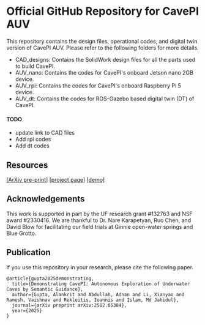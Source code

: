 # Official GitHub Repository for CavePI AUV

This repository contains the design files, operational codes, and digital twin version of CavePI AUV. Please refer to the following folders for more details.

- CAD_designs: Contains the SolidWork design files for all the parts used to build CavePI.
- AUV_nano: Contains the codes for CavePI's onboard Jetson nano 2GB device.
- AUV_rpi: Contains the codes for CavePI's onboard Raspberry Pi 5 device.
- AUV_dt: Contains the codes for ROS-Gazebo based digital twin (DT) of CavePI.

#### TODO
- update link to CAD files
- Add rpi codes
- Add dt codes

## Resources

[[ArXiv pre-print]](https://arxiv.org/pdf/2502.05384) [[project page]](https://robopi.ece.ufl.edu/cavepi.html)  [[demo]](https://youtu.be/p41RzSAfM7g)

## Acknowledgements

This work is supported in part by the UF research grant #132763 and NSF award #2330416. 
We are thankful to Dr. Nare Karapetyan, Ruo Chen, and David Blow for facilitating our field trials at Ginnie open-water springs and Blue Grotto.

## Publication
If you use this repository in your research, please cite the following paper.
```
@article{gupta2025demonstrating,
  title={Demonstrating CavePI: Autonomous Exploration of Underwater Caves by Semantic Guidance},
  author={Gupta, Alankrit and Abdullah, Adnan and Li, Xianyao and Ramesh, Vaishnav and Rekleitis, Ioannis and Islam, Md Jahidul},
  journal={arXiv preprint arXiv:2502.05384},
  year={2025}
}
```
